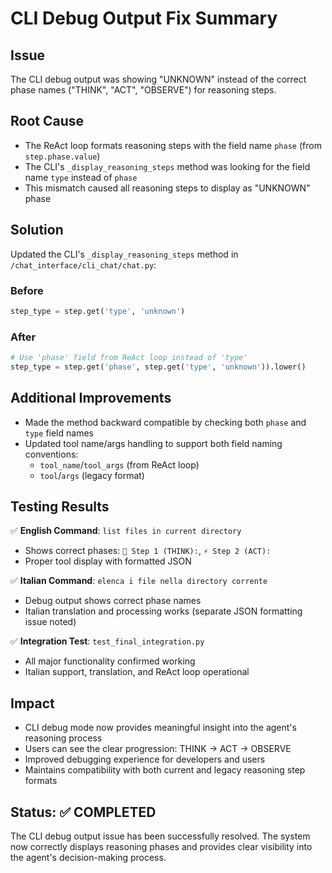 # CLI Debug Output Fix Summary

## Issue

The CLI debug output was showing "UNKNOWN" instead of the correct phase names ("THINK", "ACT", "OBSERVE") for reasoning steps.

## Root Cause

- The ReAct loop formats reasoning steps with the field name `phase` (from `step.phase.value`)
- The CLI's `_display_reasoning_steps` method was looking for the field name `type` instead of `phase`
- This mismatch caused all reasoning steps to display as "UNKNOWN" phase

## Solution

Updated the CLI's `_display_reasoning_steps` method in `/chat_interface/cli_chat/chat.py`:

### Before

```python
step_type = step.get('type', 'unknown')
```

### After

```python
# Use 'phase' field from ReAct loop instead of 'type'
step_type = step.get('phase', step.get('type', 'unknown')).lower()
```

## Additional Improvements

- Made the method backward compatible by checking both `phase` and `type` field names
- Updated tool name/args handling to support both field naming conventions:
  - `tool_name`/`tool_args` (from ReAct loop)
  - `tool`/`args` (legacy format)

## Testing Results

✅ **English Command**: `list files in current directory`

- Shows correct phases: `💭 Step 1 (THINK):`, `⚡ Step 2 (ACT):`
- Proper tool display with formatted JSON

✅ **Italian Command**: `elenca i file nella directory corrente`

- Debug output shows correct phase names
- Italian translation and processing works (separate JSON formatting issue noted)

✅ **Integration Test**: `test_final_integration.py`

- All major functionality confirmed working
- Italian support, translation, and ReAct loop operational

## Impact

- CLI debug mode now provides meaningful insight into the agent's reasoning process
- Users can see the clear progression: THINK → ACT → OBSERVE
- Improved debugging experience for developers and users
- Maintains compatibility with both current and legacy reasoning step formats

## Status: ✅ COMPLETED

The CLI debug output issue has been successfully resolved. The system now correctly displays reasoning phases and provides clear visibility into the agent's decision-making process.
